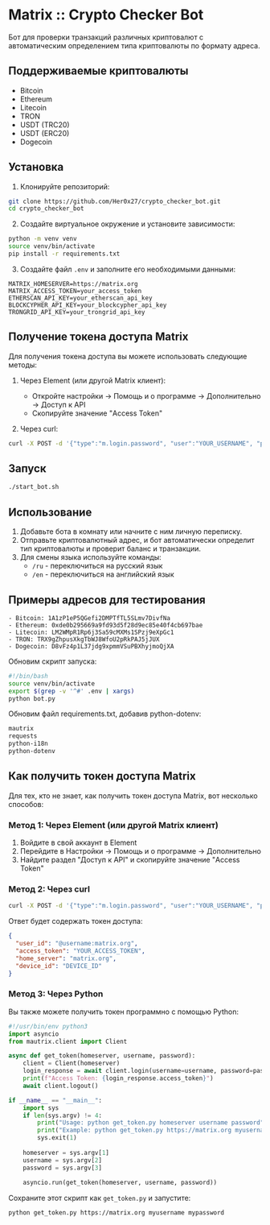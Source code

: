 # Matrix :: Crypto Checker Bot

Бот для проверки транзакций различных криптовалют с автоматическим определением типа криптовалюты по формату адреса.

## Поддерживаемые криптовалюты

- Bitcoin
- Ethereum
- Litecoin
- TRON
- USDT (TRC20)
- USDT (ERC20)
- Dogecoin

## Установка

1. Клонируйте репозиторий:
```bash
git clone https://github.com/Her0x27/crypto_checker_bot.git
cd crypto_checker_bot
```

2. Создайте виртуальное окружение и установите зависимости:
```bash
python -m venv venv
source venv/bin/activate
pip install -r requirements.txt
```

3. Создайте файл `.env` и заполните его необходимыми данными:
```
MATRIX_HOMESERVER=https://matrix.org
MATRIX_ACCESS_TOKEN=your_access_token
ETHERSCAN_API_KEY=your_etherscan_api_key
BLOCKCYPHER_API_KEY=your_blockcypher_api_key
TRONGRID_API_KEY=your_trongrid_api_key
```

## Получение токена доступа Matrix

Для получения токена доступа вы можете использовать следующие методы:

1. Через Element (или другой Matrix клиент):
   - Откройте настройки -> Помощь и о программе -> Дополнительно -> Доступ к API
   - Скопируйте значение "Access Token"

2. Через curl:
```bash
curl -X POST -d '{"type":"m.login.password", "user":"YOUR_USERNAME", "password":"YOUR_PASSWORD"}' https://matrix.org/_matrix/client/r0/login
```

## Запуск

```bash
./start_bot.sh
```

## Использование

1. Добавьте бота в комнату или начните с ним личную переписку.
2. Отправьте криптовалютный адрес, и бот автоматически определит тип криптовалюты и проверит баланс и транзакции.
3. Для смены языка используйте команды:
   - `/ru` - переключиться на русский язык
   - `/en` - переключиться на английский язык

## Примеры адресов для тестирования
```
- Bitcoin: 1A1zP1eP5QGefi2DMPTfTL5SLmv7DivfNa
- Ethereum: 0xde0b295669a9fd93d5f28d9ec85e40f4cb697bae
- Litecoin: LM2WMpR1Rp6j3Sa59cMXMs1SPzj9eXpGc1
- TRON: TRX9gZhpusXkgTbWJ8WfoU2pRkPAJ5jJUX
- Dogecoin: D8vFz4p1L37jdg9xpmmVSuPBXhyjmoQjXA
```

Обновим скрипт запуска:

```bash:start_bot.sh
#!/bin/bash
source venv/bin/activate
export $(grep -v '^#' .env | xargs)
python bot.py
```

Обновим файл requirements.txt, добавив python-dotenv:

```text:requirements.txt
mautrix
requests
python-i18n
python-dotenv
```

## Как получить токен доступа Matrix

Для тех, кто не знает, как получить токен доступа Matrix, вот несколько способов:

### Метод 1: Через Element (или другой Matrix клиент)

1. Войдите в свой аккаунт в Element
2. Перейдите в Настройки -> Помощь и о программе -> Дополнительно
3. Найдите раздел "Доступ к API" и скопируйте значение "Access Token"

### Метод 2: Через curl

```bash
curl -X POST -d '{"type":"m.login.password", "user":"YOUR_USERNAME", "password":"YOUR_PASSWORD"}' https://matrix.org/_matrix/client/r0/login
```

Ответ будет содержать токен доступа:

```json
{
  "user_id": "@username:matrix.org",
  "access_token": "YOUR_ACCESS_TOKEN",
  "home_server": "matrix.org",
  "device_id": "DEVICE_ID"
}
```

### Метод 3: Через Python

Вы также можете получить токен программно с помощью Python:

```python:get_token.py
#!/usr/bin/env python3
import asyncio
from mautrix.client import Client

async def get_token(homeserver, username, password):
    client = Client(homeserver)
    login_response = await client.login(username=username, password=password)
    print(f"Access Token: {login_response.access_token}")
    await client.logout()

if __name__ == "__main__":
    import sys
    if len(sys.argv) != 4:
        print("Usage: python get_token.py homeserver username password")
        print("Example: python get_token.py https://matrix.org myusername mypassword")
        sys.exit(1)
    
    homeserver = sys.argv[1]
    username = sys.argv[2]
    password = sys.argv[3]
    
    asyncio.run(get_token(homeserver, username, password))
```

Сохраните этот скрипт как `get_token.py` и запустите:

```bash
python get_token.py https://matrix.org myusername mypassword
```
